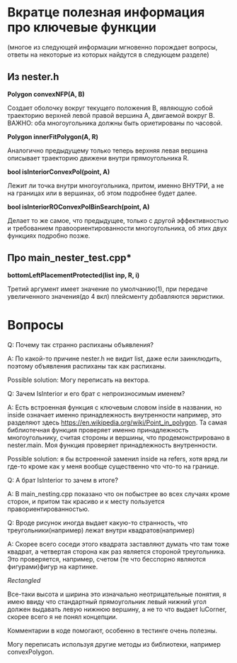 
# Вкратце полезная  информация про ключевые функции

(многое из следующей информации мгновенно порождает вопросы, ответы на некоторые из которых найдутся в следующем разделе)

## Из nester.h

**Polygon convexNFP(A, B)**

 Создает оболочку вокруг текущего положения B, являющую собой траекторию 
верхней левой правой вершина А, двигаемой вокруг В.
ВАЖНО: оба многоугольника должны быть ориетированы по часовой.


**Polygon innerFitPolygon(A, R)**

Аналогично предыдущему только теперь верхняя левая вершина описывает
траекторию движени внутри прямоугольника R.


**bool isInteriorConvexPol(point, A)** 

Лежит ли точка внутри многоугольника, притом, именно ВНУТРИ, а не на границах
или в вершинах, об этом подробнее будет далее.


**bool isInteriorROConvexPolBinSearch(point, A)**

Делает то же самое, что предыдущее, только с другой эффективностью и
требованием правоориентированности многоугольника, об этих двух 
функциях подробно позже.

## Про main_nester_test.cpp*

**bottomLeftPlacementProtected(list inp, R, i)**

Третий аргумент имеет значение по умолчанию(1), при передаче увеличенного
значения(до 4 вкл) плейсменту добавляются эвристики.


# Вопросы

Q: Почему так странно распиханы объявления?

A: По какой-то причине nester.h не видит list, даже если заинклюдить, поэтому
объявления распиханы так как распиханы. 

Possible solution: Могу переписать на вектора.

Q: Зачем IsInterior и его брат с непроизносимым именем? 

A: Есть встроенная функция с ключевым словом inside в названии,
но inside означает именно принадлежность внутренности например, это разделяют
здесь https://en.wikipedia.org/wiki/Point_in_polygon. Та самая библиотечная
функция проверяет именно принадлежность многоугольнику, считая стороны и
вершины, что продемонстрировано в nester.main. Моя функция проверяет
принадлежность внутренности. 

Possible solution: я бы встроенной заменил inside на refers, хотя вряд ли
где-то кроме как у меня вообще существенно что что-то на границе.
  

Q: А брат IsInterior то зачем в итоге?

A: В main_nesting.cpp показано что он побыстрее во всех случаях кроме сторон,
и притом так красиво и к месту пользуется правориентированностью.

Q: Вроде рисунок иногда выдает какую-то странность, что треугольники(например)
лежат внутри квадратов(например)

A: Скорее всего соседи этого квадрата заставляют думать что там тоже квадрат, 
а четвертая сторона как раз является стороной треугольника. Это проверяется,
например, счетом (те что бесспорно являются фигурами)фигур на картинке. 


*Rectangled* 

Все-таки высота и ширина это изначально неотрицательные понятия, я имею
ввиду что стандартный прямоугольник левый нижний угол должен выдавать левую
нижнюю вершину, а не то что выдает luCorner, скорее всего я не понял концепции.

Комментарии в коде помогают, особенно в тестинге очень полезны.

Могу переписать используя другие методы из библиотеки, например convexPolygon.


